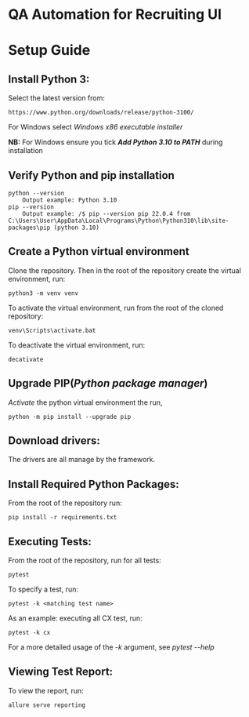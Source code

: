 # QA Automation for Recruiting UI #

# Setup Guide

## Install Python 3:
Select the latest version from:
    
    https://www.python.org/downloads/release/python-3100/
For Windows select _Windows x86 executable installer_
        
**NB:** For Windows ensure you tick **_Add Python 3.10 to PATH_** during installation

## Verify Python and pip installation

    python --version
        Output example: Python 3.10
    pip --version
        Output example: /$ pip --version pip 22.0.4 from C:\Users\User\AppData\Local\Programs\Python\Python310\lib\site-packages\pip (python 3.10)

## Create a Python virtual environment
Clone the repository.
Then in the root of the repository create the virtual environment, run:

    python3 -m venv venv

To activate the virtual environment, run from the root of the cloned repository:

    venv\Scripts\activate.bat

To deactivate the virtual environment, run:

    decativate

## Upgrade PIP(_Python package manager_)
_Activate_ the python virtual environment the run,

    python -m pip install --upgrade pip
    
## Download drivers:
The drivers are all manage by the framework.
    
## Install Required Python Packages:
From the root of the repository run:
 
    pip install -r requirements.txt
    
## Executing Tests:
From the root of the repository, run for all tests:

    pytest

To specify a test, run:

    pytest -k <matching test name>

As an example: executing all CX test, run:

    pytest -k cx
For a more detailed usage of the _-k_ argument, see _pytest --help_

## Viewing Test Report:            
  To view the report, run:
  
    allure serve reporting
